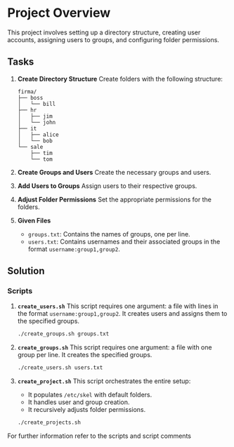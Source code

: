 # Project Overview

This project involves setting up a directory structure, creating user accounts, assigning users to groups, and configuring folder permissions.

## Tasks

1. **Create Directory Structure**
   Create folders with the following structure:
   ```plaintext
   firma/
   ├── boss
   │   └── bill
   ├── hr
   │   ├── jim
   │   └── john
   ├── it
   │   ├── alice
   │   └── bob
   └── sale
       ├── tim
       └── tom
   ```

2. **Create Groups and Users**
   Create the necessary groups and users.

3. **Add Users to Groups**
   Assign users to their respective groups.

4. **Adjust Folder Permissions**
   Set the appropriate permissions for the folders.

5. **Given Files**
   - `groups.txt`: Contains the names of groups, one per line.
   - `users.txt`: Contains usernames and their associated groups in the format `username:group1,group2`.

## Solution

### Scripts

1. **`create_users.sh`**
   This script requires one argument: a file with lines in the format `username:group1,group2`. It creates users and assigns them to the specified groups.
   ```bash
   ./create_groups.sh groups.txt
   ```

2. **`create_groups.sh`**
   This script requires one argument: a file with one group per line. It creates the specified groups.
   ```bash
   ./create_users.sh users.txt
   ```

3. **`create_project.sh`**
   This script orchestrates the entire setup:
   - It populates `/etc/skel` with default folders.
   - It handles user and group creation.
   - It recursively adjusts folder permissions.
   ```bash
   ./create_projects.sh
   ```

For further information refer to the scripts and script comments
